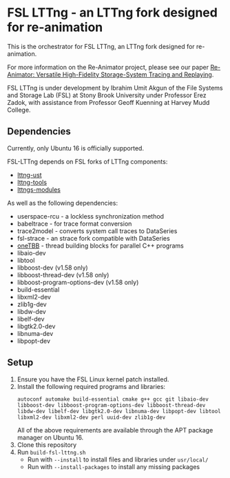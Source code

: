 # FSL LTTng - an LTTng fork designed for re-animation

This is the orchestrator for FSL LTTng, an LTTng fork designed for re-animation.

For more information on the Re-Animator project, please see our paper [Re-Animator: Versatile High-Fidelity Storage-System Tracing and Replaying](https://doi.org/10.1145/3383669.3398276).

FSL LTTng is under development by Ibrahim Umit Akgun of the File Systems and Storage Lab (FSL) at Stony Brook University under Professor Erez Zadok, with assistance from Professor Geoff Kuenning at Harvey Mudd College.

## Dependencies

Currently, only Ubuntu 16 is officially supported.

FSL-LTTng depends on FSL forks of LTTng components:
* [lttng-ust](https://github.com/sbu-fsl/lttng-ust)
* [lttng-tools](https://github.com/sbu-fsl/lttng-tools)
* [lttngs-modules](https://github.com/sbu-fsl/lttng-modules)

As well as the following dependencies:
* userspace-rcu - a lockless synchronization method
* babeltrace - for trace format conversion
* trace2model - converts system call traces to DataSeries
* fsl-strace - an strace fork compatible with DataSeries
* [oneTBB](https://github.com/oneapi-src/oneTBB) - thread building blocks for parallel C++ programs
* libaio-dev
* libtool
* libboost-dev (v1.58 only)
* libboost-thread-dev (v1.58 only)
* libboost-program-options-dev (v1.58 only)
* build-essential
* libxml2-dev
* zlib1g-dev
* libdw-dev
* libelf-dev
* libgtk2.0-dev
* libnuma-dev
* libpopt-dev

## Setup

1. Ensure you have the FSL Linux kernel patch installed.
1. Install the following required programs and libraries:
    ```
    autoconf automake build-essential cmake g++ gcc git libaio-dev libboost-dev libboost-program-options-dev libboost-thread-dev libdw-dev libelf-dev libgtk2.0-dev libnuma-dev libpopt-dev libtool libxml2-dev libxml2-dev perl uuid-dev zlib1g-dev
    ```
    All of the above requirements are available through the APT package manager on Ubuntu 16.
1. Clone this repository
1. Run `build-fsl-lttng.sh`
    * Run with `--install` to install files and libraries under `usr/local/`
    * Run with `--install-packages` to install any missing packages
